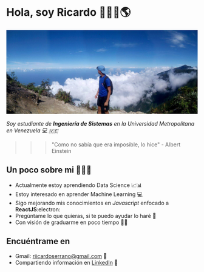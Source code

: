 
<!--
**ricardoiso/ricardoiso** is a ✨ _special_ ✨ repository because its `README.md` (this file) appears on your GitHub profile.
-->

# Hola, soy Ricardo 👋:man_technologist::earth_americas:

<img src="/gh-header-avila-min.jpg" alt="image from Ricardo Serrano - Avila">

*Soy estudiante de **Ingeniería de Sistemas** en la Universidad Metropolitana en Venezuela :computer: :venezuela:*

>>>"Como no sabía que era imposible, lo hice"
>>>  \- Albert Einstein

## Un poco sobre mi :superhero_man::ocean:
- Actualmente estoy aprendiendo Data Science :chart_with_upwards_trend::bar_chart:
- Estoy interesado en aprender Machine Learning :computer:
- Sigo mejorando mis conocimientos en *Javascript* enfocado a **ReactJS**:electron:
- Pregúntame lo que quieras, si te puedo ayudar lo haré :speech_balloon:
- Con visión de graduarme en poco tiempo :man_student:

## Encuéntrame en 
-  Gmail: riicardoserrano@gmail.com :email:
- Compartiendo información en <a href="https://www.linkedin.com/in/serranoiricardo/">LinkedIn</a> :briefcase:


<!-----------------------------------------------------------------------------------------------------------

Here are some ideas to get you started:

- 🔭 I’m currently working on ...
- 🌱 I’m currently learning ...
- 👯 I’m looking to collaborate on ...
- 🤔 I’m looking for help with ...
- 💬 Ask me about ...
- 📫 How to reach me: ...
- 😄 Pronouns: ...
- ⚡ Fun fact: ...
this should change
-->
